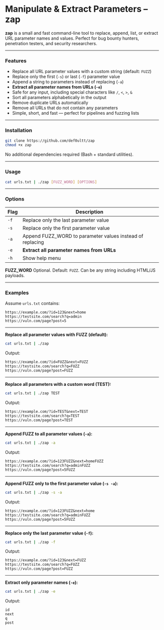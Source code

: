 # Manipulate & Extract Parameters – **zap**

**zap** is a small and fast command-line tool to replace, append, list, or extract URL parameter names and values. Perfect for bug bounty hunters, penetration testers, and security researchers.

---

### Features

* Replace all URL parameter values with a custom string (default: `FUZZ`)
* Replace only the first (`-s`) or last (`-f`) parameter value
* Append a string to parameters instead of replacing (`-a`)
* **Extract all parameter names from URLs (`-e`)**
* Safe for any input, including special characters like `/`, `<`, `>`, `&`
* Sort all parameters alphabetically in the output
* Remove duplicate URLs automatically
* Remove all URLs that do not contain any parameters
* Simple, short, and fast — perfect for pipelines and fuzzing lists

---

### Installation

```bash
git clone https://github.com/def0ultt/zap
chmod +x zap   
```

No additional dependencies required (Bash + standard utilities).

---

### Usage

```bash
cat urls.txt | ./zap [FUZZ_WORD] [OPTIONS]
```

---

### Options

| Flag | Description                                                |
| ---- | ---------------------------------------------------------- |
| `-f` | Replace only the last parameter value                      |
| `-s` | Replace only the first parameter value                     |
| `-a` | Append FUZZ\_WORD to parameter values instead of replacing |
| `-e` | **Extract all parameter names from URLs**                  |
| `-h` | Show help menu                                             |

**FUZZ\_WORD** Optional. Default: `FUZZ`. Can be any string including HTML/JS payloads.

---

### Examples

Assume `urls.txt` contains:

```
https://example.com/?id=123&next=home
https://testsite.com/search?q=admin
https://vuln.com/page?post=5
```

---

**Replace all parameter values with FUZZ (default):**

```bash
cat urls.txt | ./zap
```

Output:

```
https://example.com/?id=FUZZ&next=FUZZ
https://testsite.com/search?q=FUZZ
https://vuln.com/page?post=FUZZ
```

---

**Replace all parameters with a custom word (TEST):**

```bash
cat urls.txt | ./zap TEST
```

Output:

```
https://example.com/?id=TEST&next=TEST
https://testsite.com/search?q=TEST
https://vuln.com/page?post=TEST
```

---

**Append FUZZ to all parameter values (`-a`):**

```bash
cat urls.txt | ./zap -a
```

Output:

```
https://example.com/?id=123FUZZ&next=homeFUZZ
https://testsite.com/search?q=adminFUZZ
https://vuln.com/page?post=5FUZZ
```

---

**Append FUZZ only to the first parameter value (`-s -a`):**

```bash
cat urls.txt | ./zap -s -a
```

Output:

```
https://example.com/?id=123FUZZ&next=home
https://testsite.com/search?q=adminFUZZ
https://vuln.com/page?post=5FUZZ
```

---

**Replace only the last parameter value (`-f`):**

```bash
cat urls.txt | ./zap -f
```

Output:

```
https://example.com/?id=123&next=FUZZ
https://testsite.com/search?q=FUZZ
https://vuln.com/page?post=FUZZ
```

---

**Extract only parameter names (`-e`):**

```bash
cat urls.txt | ./zap -e
```

Output:

```
id
next
q
post
```




